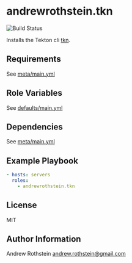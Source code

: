 andrewrothstein.tkn
=========

![Build Status](https://github.com/andrewrothstein/ansible-tkn/actions/workflows/build.yml/badge.svg)

Installs the Tekton cli [tkn](https://github.com/tektoncd/cli).

Requirements
------------

See [meta/main.yml](meta/main.yml)

Role Variables
--------------

See [defaults/main.yml](defaults/main.yml)

Dependencies
------------

See [meta/main.yml](meta/main.yml)

Example Playbook
----------------

```yml
- hosts: servers
  roles:
    - andrewrothstein.tkn
```

License
-------

MIT

Author Information
------------------

Andrew Rothstein <andrew.rothstein@gmail.com>
